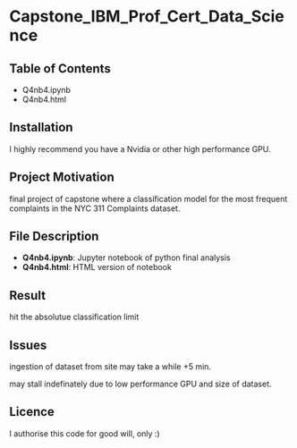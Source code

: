 # Capstone_IBM_Prof_Cert_Data_Science

## Table of Contents

- Q4nb4.ipynb
- Q4nb4.html

## Installation

I highly recommend you have a Nvidia or other high performance GPU.

## Project Motivation

final project of capstone where a classification model for the most frequent complaints in the NYC 311 Complaints dataset.

## File Description

- **Q4nb4.ipynb**: Jupyter notebook of python final analysis 
- **Q4nb4.html**:  HTML version of notebook

## Result
 
hit the absolutue classification limit

## Issues

ingestion of dataset from site may take a while +5 min.

may stall indefinately due to low performance GPU and size of dataset.

## Licence

I authorise this code for good will, only :)
